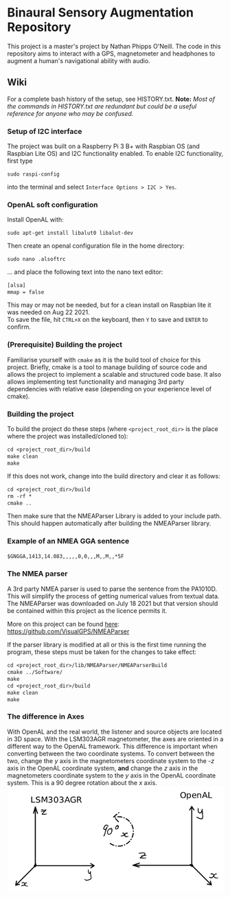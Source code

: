 # Binaural Sensory Augmentation Repository

This project is a master's project by Nathan Phipps O'Neill. The code in this 
 repository aims to interact with a GPS, magnetometer and headphones to augment
 a human's navigational ability with audio.

## Wiki
For a complete bash history of the setup, see HISTORY.txt. **Note:** *Most of the* 
*commands in HISTORY.txt are redundant but could be a useful reference for anyone* 
*who may be confused.*
### Setup of I2C interface
The project was built on a Raspberry Pi 3 B+ with Raspbian OS (and Raspbian Lite OS)
 and I2C functionality enabled. To enable I2C functionality, first type 
 ```
 sudo raspi-config
 ```  
 into the terminal and select 
 `Interface Options > I2C > Yes`.

### OpenAL soft configuration
Install OpenAL with:  
```
sudo apt-get install libalut0 libalut-dev
```    
Then create an openal configuration file in the home directory:  
```
sudo nano .alsoftrc
```    
... and place the following text into the nano text editor:  
```
[alsa]
mmap = false
```  
This may or may not be needed, but for a clean install on Raspbian lite it was 
needed on Aug 22 2021.  
To save the file, hit `CTRL+X` on the keyboard, then `Y` to save and `ENTER` to 
confirm.


### (Prerequisite) Building the project
Familiarise yourself with `cmake` as it is the build tool of choice for this 
project. Briefly, cmake is a tool to manage building of source code and allows 
the project to implement a scalable and structured code base. It also allows 
implementing test functionality and managing 3rd party dependencies with 
relative ease (depending on your experience level of cmake).  

### Building the project
To build the project do these steps (where `<project_root_dir>` is the place 
where the project was installed/cloned to):
```
cd <project_root_dir>/build
make clean
make
```  
If this does not work, change into the build directory and clear it as follows:
```
cd <project_root_dir>/build
rm -rf *
cmake ..
```  
Then make sure that the NMEAParser Library is added to your include path. This 
should happen automatically after building the NMEAParser library.

### Example of an NMEA GGA sentence
`
$GNGGA,1413,14.083,,,,,0,0,,,M,,M,,*5F
`
### The NMEA parser
A 3rd party NMEA parser is used to parse the sentence from the PA1010D. This 
will simplify the process of getting numerical values from textual data. 
The NMEAParser was downloaded on July 18 2021 but that version should be 
contained within this project as the licence permits it.  

More on this project can be found 
[here](https://github.com/VisualGPS/NMEAParser):  
https://github.com/VisualGPS/NMEAParser

If the parser library is modified at all or this is the first 
time running the program, these steps must be taken for 
the changes to take effect:  
```
cd <project_root_dir>/lib/NMEAParser/NMEAParserBuild
cmake ../Software/
make
cd <project_root_dir>/build
make clean
make
```  

### The difference in Axes
With OpenAL and the real world, the listener and source objects are located in 3D 
space. With the LSM303AGR magnetometer, the axes are oriented in a different way to 
the OpenAL framework. This difference is important when converting between the two 
coordinate systems. To convert between the two, change the *y* axis in the 
magnetometers coordinate system to the *-z* axis in the OpenAL coordinate system, 
**and** change the *z* axis in the magnetometers coordinate system to the *y* axis 
in the OpenAL coordinate system. This is a 90 degree rotation about the *x* axis. 
![Here is a visual aid of what was just described.](img/coordinateSystemRotation.png)

